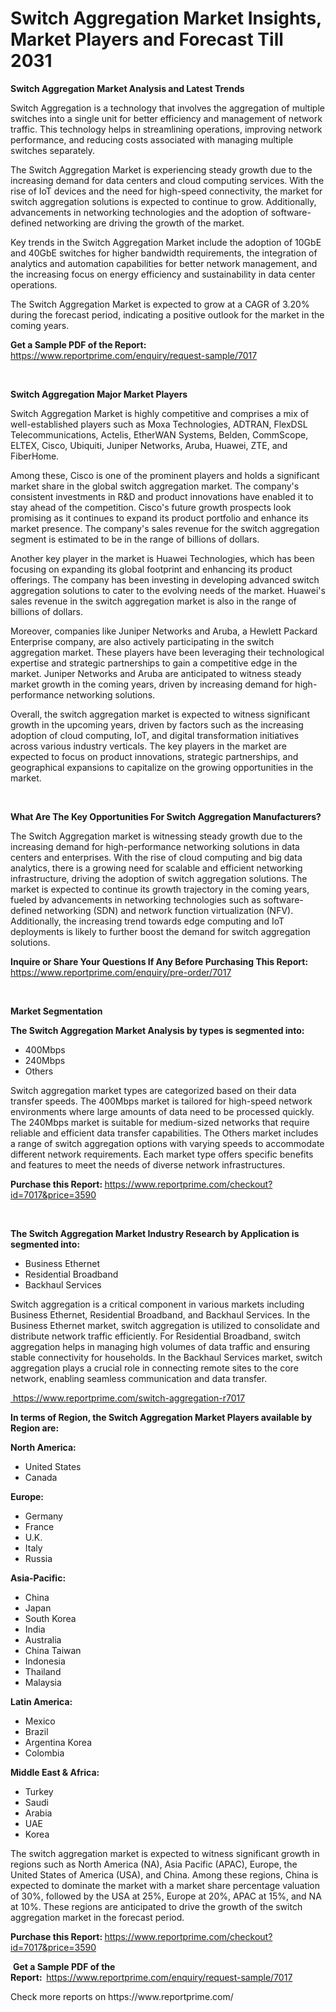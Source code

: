<p><h1>Switch Aggregation Market Insights, Market Players and Forecast Till 2031</h1></p><p><strong>Switch Aggregation Market Analysis and Latest Trends</strong></p>
<p><p>Switch Aggregation is a technology that involves the aggregation of multiple switches into a single unit for better efficiency and management of network traffic. This technology helps in streamlining operations, improving network performance, and reducing costs associated with managing multiple switches separately.</p><p>The Switch Aggregation Market is experiencing steady growth due to the increasing demand for data centers and cloud computing services. With the rise of IoT devices and the need for high-speed connectivity, the market for switch aggregation solutions is expected to continue to grow. Additionally, advancements in networking technologies and the adoption of software-defined networking are driving the growth of the market.</p><p>Key trends in the Switch Aggregation Market include the adoption of 10GbE and 40GbE switches for higher bandwidth requirements, the integration of analytics and automation capabilities for better network management, and the increasing focus on energy efficiency and sustainability in data center operations.</p><p>The Switch Aggregation Market is expected to grow at a CAGR of 3.20% during the forecast period, indicating a positive outlook for the market in the coming years.</p></p>
<p><strong>Get a Sample PDF of the Report:&nbsp;</strong> <a href="https://www.reportprime.com/enquiry/request-sample/7017">https://www.reportprime.com/enquiry/request-sample/7017</a></p>
<p>&nbsp;</p>
<p><strong>Switch Aggregation Major Market Players</strong></p>
<p><p>Switch Aggregation Market is highly competitive and comprises a mix of well-established players such as Moxa Technologies, ADTRAN, FlexDSL Telecommunications, Actelis, EtherWAN Systems, Belden, CommScope, ELTEX, Cisco, Ubiquiti, Juniper Networks, Aruba, Huawei, ZTE, and FiberHome. </p><p>Among these, Cisco is one of the prominent players and holds a significant market share in the global switch aggregation market. The company's consistent investments in R&D and product innovations have enabled it to stay ahead of the competition. Cisco's future growth prospects look promising as it continues to expand its product portfolio and enhance its market presence. The company's sales revenue for the switch aggregation segment is estimated to be in the range of billions of dollars.</p><p>Another key player in the market is Huawei Technologies, which has been focusing on expanding its global footprint and enhancing its product offerings. The company has been investing in developing advanced switch aggregation solutions to cater to the evolving needs of the market. Huawei's sales revenue in the switch aggregation market is also in the range of billions of dollars.</p><p>Moreover, companies like Juniper Networks and Aruba, a Hewlett Packard Enterprise company, are also actively participating in the switch aggregation market. These players have been leveraging their technological expertise and strategic partnerships to gain a competitive edge in the market. Juniper Networks and Aruba are anticipated to witness steady market growth in the coming years, driven by increasing demand for high-performance networking solutions.</p><p>Overall, the switch aggregation market is expected to witness significant growth in the upcoming years, driven by factors such as the increasing adoption of cloud computing, IoT, and digital transformation initiatives across various industry verticals. The key players in the market are expected to focus on product innovations, strategic partnerships, and geographical expansions to capitalize on the growing opportunities in the market.</p></p>
<p>&nbsp;</p>
<p><strong>What Are The Key Opportunities For Switch Aggregation Manufacturers?</strong></p>
<p><p>The Switch Aggregation market is witnessing steady growth due to the increasing demand for high-performance networking solutions in data centers and enterprises. With the rise of cloud computing and big data analytics, there is a growing need for scalable and efficient networking infrastructure, driving the adoption of switch aggregation solutions. The market is expected to continue its growth trajectory in the coming years, fueled by advancements in networking technologies such as software-defined networking (SDN) and network function virtualization (NFV). Additionally, the increasing trend towards edge computing and IoT deployments is likely to further boost the demand for switch aggregation solutions.</p></p>
<p><strong>Inquire or Share Your Questions If Any Before Purchasing This Report:</strong> <a href="https://www.reportprime.com/enquiry/pre-order/7017">https://www.reportprime.com/enquiry/pre-order/7017</a></p>
<p>&nbsp;</p>
<p><strong>Market Segmentation</strong></p>
<p><strong>The Switch Aggregation Market Analysis by types is segmented into:</strong></p>
<p><ul><li>400Mbps</li><li>240Mbps</li><li>Others</li></ul></p>
<p><p>Switch aggregation market types are categorized based on their data transfer speeds. The 400Mbps market is tailored for high-speed network environments where large amounts of data need to be processed quickly. The 240Mbps market is suitable for medium-sized networks that require reliable and efficient data transfer capabilities. The Others market includes a range of switch aggregation options with varying speeds to accommodate different network requirements. Each market type offers specific benefits and features to meet the needs of diverse network infrastructures.</p></p>
<p><strong>Purchase this Report:&nbsp;</strong><a href="https://www.reportprime.com/checkout?id=7017&price=3590">https://www.reportprime.com/checkout?id=7017&price=3590</a></p>
<p>&nbsp;</p>
<p><strong>The Switch Aggregation Market Industry Research by Application is segmented into:</strong></p>
<p><ul><li>Business Ethernet</li><li>Residential Broadband</li><li>Backhaul Services</li></ul></p>
<p><p>Switch aggregation is a critical component in various markets including Business Ethernet, Residential Broadband, and Backhaul Services. In the Business Ethernet market, switch aggregation is utilized to consolidate and distribute network traffic efficiently. For Residential Broadband, switch aggregation helps in managing high volumes of data traffic and ensuring stable connectivity for households. In the Backhaul Services market, switch aggregation plays a crucial role in connecting remote sites to the core network, enabling seamless communication and data transfer.</p></p>
<p><a href="https://www.reportprime.com/switch-aggregation-r7017">&nbsp;https://www.reportprime.com/switch-aggregation-r7017</a></p>
<p><strong>In terms of Region, the Switch Aggregation Market Players available by Region are:</strong></p>
<p>
    <p> <strong> North America: </strong>
        <ul>
            <li>United States</li>
            <li>Canada</li>
        </ul>
        </p> 
    <p> <strong> Europe: </strong>
        <ul>
            <li>Germany</li>
            <li>France</li>
            <li>U.K.</li>
            <li>Italy</li>
            <li>Russia</li>
        </ul>
        </p> 
    <p> <strong> Asia-Pacific: </strong>
        <ul>
            <li>China</li>
            <li>Japan</li>
            <li>South Korea</li>
            <li>India</li>
            <li>Australia</li>
            <li>China Taiwan</li>
            <li>Indonesia</li>
            <li>Thailand</li>
            <li>Malaysia</li>
        </ul>
        </p> 
    <p> <strong> Latin America: </strong>
        <ul>
            <li>Mexico</li>
            <li>Brazil</li>
            <li>Argentina Korea</li>
            <li>Colombia</li>
        </ul>
        </p> 
    <p> <strong> Middle East & Africa: </strong>
        <ul>
            <li>Turkey</li>
            <li>Saudi</li>
            <li>Arabia</li>
            <li>UAE</li>
            <li>Korea</li>
        </ul>
    </p>
    </p>
<p><p>The switch aggregation market is expected to witness significant growth in regions such as North America (NA), Asia Pacific (APAC), Europe, the United States of America (USA), and China. Among these regions, China is expected to dominate the market with a market share percentage valuation of 30%, followed by the USA at 25%, Europe at 20%, APAC at 15%, and NA at 10%. These regions are anticipated to drive the growth of the switch aggregation market in the forecast period.</p></p>
<p><strong>Purchase this Report: </strong><a href="https://www.reportprime.com/checkout?id=7017&price=3590">https://www.reportprime.com/checkout?id=7017&price=3590</a></p>
<p>&nbsp;<strong>Get a Sample PDF of the Report:&nbsp;&nbsp;</strong><a href="https://www.reportprime.com/enquiry/request-sample/7017">https://www.reportprime.com/enquiry/request-sample/7017</a></p>
<p><strong></strong></p>
<p>Check more reports on https://www.reportprime.com/</p>